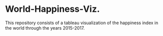 # World-Happiness-Viz.

This repository consists of a tableau visualization of the happiness index in the world through the years 2015-2017.
